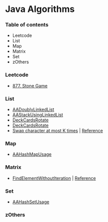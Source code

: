 # Java Algorithms

### Table of contents
- Leetcode
- List
- Map
- Matrix
- Set
- zOthers

### Leetcode
- [877. Stone Game](https://leetcode.com/problems/stone-game/description/ "877. Stone Game")


### List
- [AADoublyLinkedList](https://github.com/shubham20yeole/Java/blob/master/List/AADoublyLinkedList.java)
- [AAStackUsingLinkedList](https://github.com/shubham20yeole/Java/blob/master/List/AAStackUsingLinkedList.java)
- [DeckCardsRotate](https://github.com/shubham20yeole/Java/blob/master/List/DeckCardsRotate.java)
- [DeckCardsRotate](https://github.com/shubham20yeole/Java/blob/master/List/DeckCardsRotate.java)
- [Swap character at most K times](https://github.com/shubham20yeole/Java/blob/master/List/SwapCharacteAtMostKTimes.java) | [Reference](https://leetcode.com/discuss/interview-question/124596/Swap-character-at-most-K-times/)


### Map
- [AAHashMapUsage](https://github.com/shubham20yeole/Java/blob/master/Map/AAHashMapUsage.java)

### Matrix
- [FindElementWithoutIteration](https://github.com/shubham20yeole/Java/blob/master/Matrix/FindElementWithoutIteration.java) | [Reference](https://www.geeksforgeeks.org/search-element-sorted-matrix/)

### Set
- [AAHashSetUsage](https://github.com/shubham20yeole/Java/blob/master/Set/AAHashSetUsage.java)

### zOthers